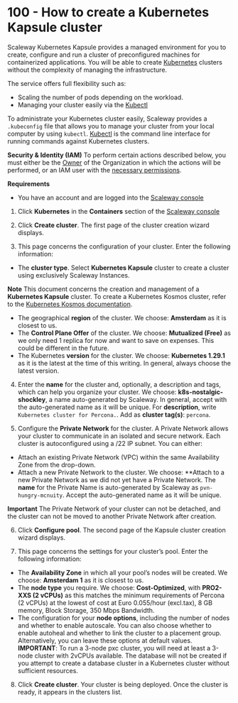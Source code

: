 # 100 - How to create a Kubernetes Kapsule cluster

Scaleway Kubernetes Kapsule provides a managed environment for you to create, configure and run a cluster of preconfigured machines for containerized applications. You will be able to create [Kubernetes](https://kubernetes.io/) clusters without the complexity of managing the infrastructure.

The service offers full flexibility such as:

- Scaling the number of pods depending on the workload.
- Managing your cluster easily via the [Kubectl](https://kubernetes.io/docs/reference/kubectl/overview/)

To administrate your Kubernetes cluster easily, Scaleway provides a ```.kubeconfig``` file that allows you to manage your cluster from your local computer by using ```kubectl```. [Kubectl](https://kubernetes.io/docs/reference/kubectl/overview/)
 is the command line interface for running commands against Kubernetes clusters.

**Security & Identity (IAM)**
To perform certain actions described below, you must either be the [Owner](https://www.scaleway.com/en/docs/identity-and-access-management/iam/concepts/#owner) of the Organization in which the actions will be performed, or an IAM user with the [necessary permissions](https://www.scaleway.com/en/docs/identity-and-access-management/iam/concepts/#permission).

**Requirements**
- You have an account and are logged into the [Scaleway console](https://console.scaleway.com/)

1. Click **Kubernetes** in the **Containers** section of the [Scaleway console](https://console.scaleway.com/)

2. Click **Create cluster**. The first page of the cluster creation wizard displays.

3. This page concerns the configuration of your cluster. Enter the following information:

- The **cluster type**. Select **Kubernetes Kapsule** cluster to create a cluster using exclusively Scaleway Instances.

**Note**
This document concerns the creation and management of a **Kubernetes Kapsule** cluster. To create a Kubernetes Kosmos cluster, refer to the [Kubernetes Kosmos documentation](https://www.scaleway.com/en/docs/containers/kubernetes/how-to/create-kosmos-cluster/).

- The geographical **region** of the cluster. We choose: **Amsterdam** as it is closest to us.
- The **Control Plane Offer** of the cluster. We choose: **Mutualized (Free)** as we only need 1 replica for now and want to save on expenses. This could be different in the future. 
- The Kubernetes **version** for the cluster. We choose: **Kubernetes 1.29.1** as it is the latest at the time of this writing. In general, always choose the latest version. 

4. Enter the **name** for the cluster and, optionally, a description and tags, which can help you organize your cluster. We choose: **k8s-nostalgic-shockley**, a name auto-generated by Scaleway. In general, accept with the auto-generated name as it will be unique. For **description**, write ```Kubernetes cluster for Percona.```. Add as **cluster tag(s)**: ```percona```.

5. Configure the **Private Network** for the cluster. A Private Network allows your cluster to communicate in an isolated and secure network. Each cluster is autoconfigured using a /22 IP subnet. You can either:

- Attach an existing Private Network (VPC) within the same Availability Zone from the drop-down.
- Attach a new Private Network to the cluster. We choose: **Attach to a new Private Network as we did not yet have a Private Network. The **name** for the Private Name is auto-generated by Scaleway as ```pvn-hungry-mcnuity```. Accept the auto-generated name as it will be unique.

**Important**
The Private Network of your cluster can not be detached, and the cluster can not be moved to another Private Network after creation.

6. Click **Configure pool**. The second page of the Kapsule cluster creation wizard displays.

7. This page concerns the settings for your cluster’s pool. Enter the following information:

- The **Availability Zone** in which all your pool’s nodes will be created. We choose: **Amsterdam 1** as it is closest to us.
- The **node type** you require. We choose: **Cost-Optimized**, with **PRO2-XXS (2 vCPUs)** as this matches the minimum requirements of Percona (2 vCPUs) at the lowest of cost at Euro 0.055/hour (excl.tax), 8 GB memory, Block Storage, 350 Mbps Bandwidth.
- The configuration for your **node options**, including the number of nodes and whether to enable autoscale. You can also choose whether to enable autoheal and whether to link the cluster to a placement group. Alternatively, you can leave these options at default values. **IMPORTANT**: To run a 3-node pxc cluster, you will need at least a 3-node cluster with 2vCPUs available. The database will not be created if you attempt to create a database cluster in a Kubernetes cluster without sufficient resources.

8. Click **Create cluster**. Your cluster is being deployed. Once the cluster is ready, it appears in the clusters list.
